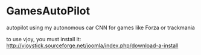 # GamesAutoPilot
autopilot using my autonomous car CNN for games like Forza or trackmania

to use vjoy, you must install it:
http://vjoystick.sourceforge.net/joomla/index.php/download-a-install